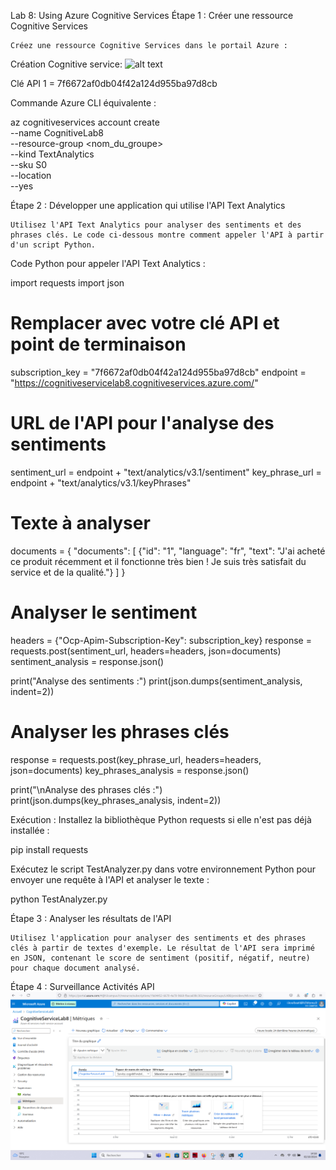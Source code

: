 

Lab 8: Using Azure Cognitive Services
Étape 1 : Créer une ressource Cognitive Services

    Créez une ressource Cognitive Services dans le portail Azure :
Création Cognitive service:
![alt text](<Création Cognitive service.png>)

Clé API 1 = 7f6672af0db04f42a124d955ba97d8cb

Commande Azure CLI équivalente :

az cognitiveservices account create \
  --name CognitiveLab8 \
  --resource-group <nom_du_groupe> \
  --kind TextAnalytics \
  --sku S0 \
  --location <region> \
  --yes

Étape 2 : Développer une application qui utilise l'API Text Analytics

    Utilisez l'API Text Analytics pour analyser des sentiments et des phrases clés. Le code ci-dessous montre comment appeler l'API à partir d'un script Python.

Code Python pour appeler l'API Text Analytics :

import requests
import json

# Remplacer avec votre clé API et point de terminaison
subscription_key = "7f6672af0db04f42a124d955ba97d8cb"
endpoint = "https://cognitiveservicelab8.cognitiveservices.azure.com/"

# URL de l'API pour l'analyse des sentiments
sentiment_url = endpoint + "text/analytics/v3.1/sentiment"
key_phrase_url = endpoint + "text/analytics/v3.1/keyPhrases"

# Texte à analyser
documents = {
    "documents": [
        {"id": "1", "language": "fr", "text": "J'ai acheté ce produit récemment et il fonctionne très bien ! Je suis très satisfait du service et de la qualité."}
    ]
}

# Analyser le sentiment
headers = {"Ocp-Apim-Subscription-Key": subscription_key}
response = requests.post(sentiment_url, headers=headers, json=documents)
sentiment_analysis = response.json()

print("Analyse des sentiments :")
print(json.dumps(sentiment_analysis, indent=2))

# Analyser les phrases clés
response = requests.post(key_phrase_url, headers=headers, json=documents)
key_phrases_analysis = response.json()

print("\nAnalyse des phrases clés :")
print(json.dumps(key_phrases_analysis, indent=2))


Exécution :
Installez la bibliothèque Python requests si elle n'est pas déjà installée :

pip install requests

Exécutez le script TestAnalyzer.py dans votre environnement Python pour envoyer une requête à l'API et analyser le texte :

python TestAnalyzer.py

Étape 3 : Analyser les résultats de l'API

    Utilisez l'application pour analyser des sentiments et des phrases clés à partir de textes d'exemple. Le résultat de l'API sera imprimé en JSON, contenant le score de sentiment (positif, négatif, neutre) pour chaque document analysé.

Étape 4 : Surveillance Activités API
![alt text](<surveillance API requests.png>)